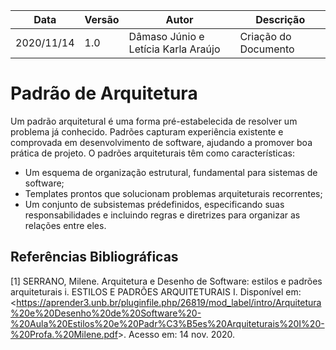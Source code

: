 | Data |Versão| Autor | Descrição |
| ---- | ---- | ----- | --------- |
| 2020/11/14 | 1.0 | Dâmaso Júnio e Letícia Karla Araújo | Criação do Documento|


# Padrão de Arquitetura
Um padrão arquitetural é uma forma pré-estabelecida de resolver um problema já conhecido. Padrões capturam experiência existente e comprovada em
desenvolvimento de software, ajudando a promover boa prática de
projeto. O padrões arquiteturais têm como características:
* Um esquema de organização estrutural, fundamental para sistemas de software;
* Templates prontos que solucionam problemas arquiteturais recorrentes;
* Um conjunto de subsistemas prédefinidos, especificando suas
responsabilidades e incluindo regras e diretrizes para organizar as
relações entre eles.

## Referências Bibliográficas
[1] SERRANO, Milene. Arquitetura e Desenho de Software: estilos e padrões arquiteturais i. ESTILOS E PADRÕES ARQUITETURAIS I. Disponível em: <<https://aprender3.unb.br/pluginfile.php/26819/mod_label/intro/Arquitetura%20e%20Desenho%20de%20Software%20-%20Aula%20Estilos%20e%20Padr%C3%B5es%20Arquiteturais%20I%20-%20Profa.%20Milene.pdf>>. Acesso em: 14 nov. 2020.